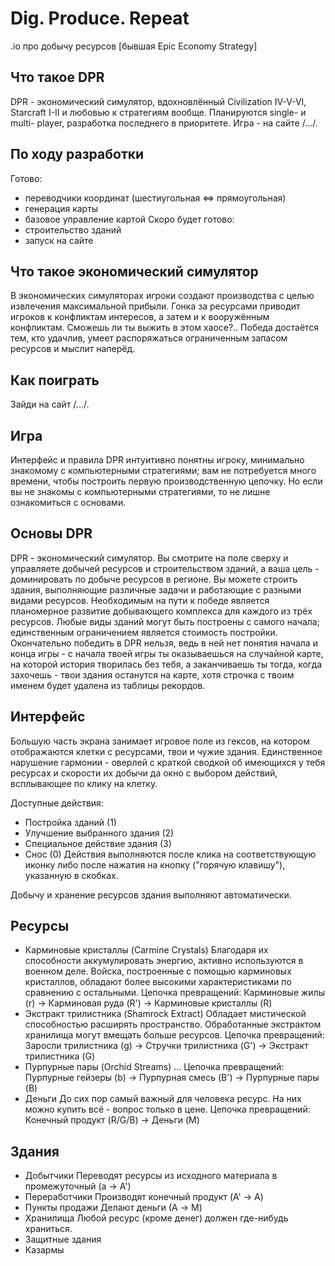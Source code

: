 Dig. Produce. Repeat
====================

.io про добычу ресурсов [бывшая Epic Economy Strategy]

Что такое DPR
-------------

DPR - экономический симулятор, вдохновлённый Civilization IV-V-VI, Starcraft I-II и любовью к стратегиям вообще. Планируются single- и multi- player, разработка последнего в приоритете. Игра - на сайте /.../.

По ходу разработки
------------------
Готово:
- переводчики координат (шестиугольная <=> прямоугольная)
- генерация карты
- базовое управление картой
Скоро будет готово:
- строительство зданий
- запуск на сайте

Что такое экономический симулятор
---------------------------------

В экономических симуляторах игроки создают производства с целью извлечения максимальной прибыли. Гонка за ресурсами приводит игроков к конфликтам интересов, а затем и к вооружённым конфликтам. Сможешь ли ты выжить в этом хаосе?..
Победа достаётся тем, кто удачлив, умеет распоряжаться ограниченным запасом ресурсов и мыслит наперёд.

Как поиграть
------------

Зайди на сайт /.../.

Игра
----

Интерфейс и правила DPR интуитивно понятны игроку, минимально знакомому с компьютерными стратегиями; вам не потребуется много времени, чтобы построить первую производственную цепочку. Но если вы не знакомы с компьютерными стратегиями, то не лишне ознакомиться с основами.

Основы DPR
----------

DPR - экономический симулятор. Вы смотрите на поле сверху и управляете добычей ресурсов и строительством зданий, а ваша цель - доминировать по добыче ресурсов в регионе.
Вы можете строить здания, выполняющие различные задачи и работающие с разными видами ресурсов. Необходимым на пути к победе является планомерное развитие добывающего комплекса для каждого из трёх ресурсов.
Любые виды зданий могут быть построены с самого начала; единственным ограничением является стоимость постройки.
Окончательно победить в DPR нельзя, ведь в ней нет понятия начала и конца игры - с начала твоей игры ты оказываешься на случайной карте, на которой история творилась без тебя, а заканчиваешь ты тогда, когда захочешь - твои здания останутся на карте, хотя строчка с твоим именем будет удалена из таблицы рекордов.

Интерфейс
---------

Большую часть экрана занимает игровое поле из гексов, на котором отображаются клетки с ресурсами, твои и чужие здания. Единственное нарушение гармонии - оверлей с краткой сводкой об имеющихся у тебя ресурсах и скорости их добычи да окно с выбором действий, всплывающее по клику на клетку.

Доступные действия:
- Постройка зданий (1)
- Улучшение выбранного здания (2)
- Специальное действие здания (3)
- Снос (0)
Действия выполняются после клика на соответствующую иконку либо после нажатия на кнопку ("горячую клавишу"), указанную в скобках.

Добычу и хранение ресурсов здания выполняют автоматически.

Ресурсы
-------

- Карминовые кристаллы (Carmine Crystals)
Благодаря их способности аккумулировать энергию, активно используются в военном деле. Войска, построенные с помощью карминовых кристаллов, обладают более высокими характеристиками по сравнению с остальными.
Цепочка превращений:
Карминовые жилы (r) -> Карминовая руда (R') -> Карминовые кристаллы (R)
- Экстракт трилистника (Shamrock Extract)
Обладает мистической способностью расширять пространство. Обработанные экстрактом хранилища могут вмещать больше ресурсов.
Цепочка превращений:
Заросли трилистника (g) -> Стручки трилистника (G') -> Экстракт трилистника (G)
- Пурпурные пары (Orchid Streams)
...
Цепочка превращений:
Пурпурные гейзеры (b) -> Пурпурная смесь (B') -> Пурпурные пары (B)
- Деньги
До сих пор самый важный для человека ресурс. На них можно купить всё - вопрос только в цене.
Цепочка превращений:
Конечный продукт (R/G/B) -> Деньги (M)

Здания
------

- Добытчики
Переводят ресурсы из исходного материала в промежуточный (a -> A')
- Переработчики
Производят конечный продукт (A' -> A)
- Пункты продажи
Делают деньги (А -> M)
- Хранилища
Любой ресурс (кроме денег) должен где-нибудь храниться.
- Защитные здания
- Казармы